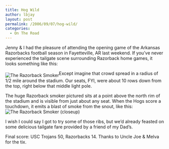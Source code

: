 ```yaml
---
title: Hog Wild
author: lbjay
layout: post
permalink: /2006/09/07/hog-wild/
categories:
  - On The Road
---
```

<abbr class="unapi-id" title=""><!-- &nbsp; --></abbr> 

Jenny &#038; I had the pleasure of attending the opening game of the Arkansas Razorbacks football season in Fayetteville, AR last weekend. If you&#8217;ve never experienced the tailgate scene surrounding Razorback home games, it looks something like this:

<img align="middle" title="The Razorback Smoker" id="image25" alt="The Razorback Smoker" src="http://blog.reallywow.com/static/uploads/2006/09/p1010038.jpg" />Except imagine that crowd spread in a radius of 1/2 mile around the stadium. Our seats, FYI, were about 10 rows down from the top, right below that middle light pole.

The huge Razorback smoker pictured sits at a point above the north rim of the stadium and is visible from just about any seat. When the Hogs score a touchdown, it emits a blast of smoke from the snout, like this:<img align="middle" title="The Razorback Smoker (closeup)" id="image26" alt="The Razorback Smoker (closeup)" src="http://blog.reallywow.com/static/uploads/2006/09/p1010040.jpg" />

I wish I could say I got to try some of those ribs, but we&#8217;d already feasted on some delicious tailgate fare provided by a friend of my Dad&#8217;s.

Final score: USC Trojans 50, Razorbacks 14. Thanks to Uncle Joe &#038; Melva for the tix.